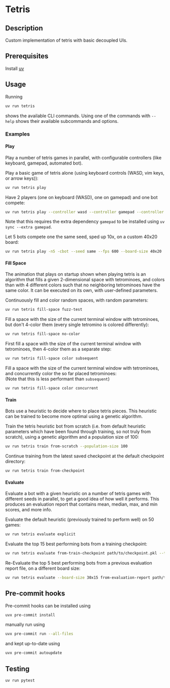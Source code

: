 # Tetris

## Description

Custom implementation of tetris with basic decoupled UIs.

## Prerequisites

Install [uv](https://docs.astral.sh/uv/getting-started/installation/)

## Usage

Running

```sh
uv run tetris
```

shows the available CLI commands. Using one of the commands with `--help` shows their available subcommands and options.

### Examples

#### Play

Play a number of tetris games in parallel, with configurable controllers (like keyboard, gamepad, automated bot).

Play a basic game of tetris alone (using keyboard controls (WASD, vim keys, or arrow keys)):

```sh
uv run tetris play
```

Have 2 players (one on keyboard (WASD), one on gamepad) and one bot compete:

```sh
uv run tetris play --controller wasd --controller gamepad --controller bot
```

Note that this requires the extra dependency `gamepad` to be installed using `uv sync --extra gamepad`.

Let 5 bots compete one the same seed, sped up 10x, on a custom 40x20 board:

```sh
uv run tetris play -n5 -cbot --seed same --fps 600 --board-size 40x20
```

#### Fill Space

The animation that plays on startup shown when playing tetris is an algorithm that fills a given 2-dimensional space with tetrominoes, and colors than with 4 different colors such that no neighboring tetrominoes have the same color. It can be executed on its own, with user-defined parameters.

Continuously fill and color random spaces, with random parameters:

```sh
uv run tetris fill-space fuzz-test
```

Fill a space with the size of the current terminal window with tetrominoes, but don't 4-color them (every single tetromino is colored differently):

```sh
uv run tetris fill-space no-color
```

First fill a space with the size of the current terminal window with tetrominoes, then 4-color them as a separate step:

```sh
uv run tetris fill-space color subsequent
```

Fill a space with the size of the current terminal window with tetrominoes, and concurrently color the so far placed tetrominoes:  
(Note that this is less performant than `subsequent`)

```sh
uv run tetris fill-space color concurrent
```

#### Train

Bots use a heuristic to decide where to place tetris pieces. This heuristic can be trained to become more optimal using a genetic algorithm.

Train the tetris heuristic bot from scratch (i.e. from default heuristic parameters which have been found through training, so not truly from scratch), using a genetic algorithm and a population size of 100:

```sh
uv run tetris train from-scratch --population-size 100
```

Continue training from the latest saved checkpoint at the default checkpoint directory:

```sh
uv run tetris train from-checkpoint
```

#### Evaluate

Evaluate a bot with a given heuristic on a number of tetris games with different seeds in parallel, to get a good idea of how well it performs. This produces an evaluation report that contains mean, median, max, and min scores, and more info.

Evaluate the default heuristic (previously trained to perform well) on 50 games:

```sh
uv run tetris evaluate explicit
```

Evaluate the top 15 best performing bots from a training checkpoint:

```sh
uv run tetris evaluate from-train-checkpoint path/to/checkpoint.pkl --top-k 15
```

Re-Evaluate the top 5 best performing bots from a previous evaluation report file, on a different board size:

```sh
uv run tetris evaluate --board-size 30x15 from-evaluation-report path/to/report.csv --top-k 5
```

## Pre-commit hooks

Pre-commit hooks can be installed using

```sh
uvx pre-commit install
```

manually run using

```sh
uvx pre-commit run --all-files
```

and kept up-to-date using

```sh
uvx pre-commit autoupdate
```

## Testing

```sh
uv run pytest
```
